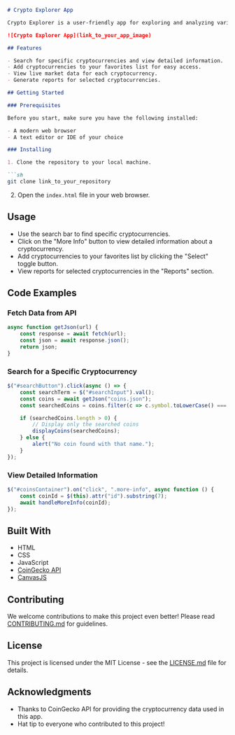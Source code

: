 ```markdown
# Crypto Explorer App

Crypto Explorer is a user-friendly app for exploring and analyzing various cryptocurrencies. With Crypto Explorer, you can search for specific coins, view detailed information, and keep track of your favorite cryptocurrencies all in one place.

![Crypto Explorer App](link_to_your_app_image)

## Features

- Search for specific cryptocurrencies and view detailed information.
- Add cryptocurrencies to your favorites list for easy access.
- View live market data for each cryptocurrency.
- Generate reports for selected cryptocurrencies.

## Getting Started

### Prerequisites

Before you start, make sure you have the following installed:

- A modern web browser
- A text editor or IDE of your choice

### Installing

1. Clone the repository to your local machine.

```sh
git clone link_to_your_repository
```

2. Open the `index.html` file in your web browser.

## Usage

- Use the search bar to find specific cryptocurrencies.
- Click on the "More Info" button to view detailed information about a cryptocurrency.
- Add cryptocurrencies to your favorites list by clicking the "Select" toggle button.
- View reports for selected cryptocurrencies in the "Reports" section.

## Code Examples

### Fetch Data from API

```javascript
async function getJson(url) {
    const response = await fetch(url);
    const json = await response.json();
    return json;
}
```

### Search for a Specific Cryptocurrency

```javascript
$("#searchButton").click(async () => {
    const searchTerm = $("#searchInput").val();
    const coins = await getJson("coins.json");
    const searchedCoins = coins.filter(c => c.symbol.toLowerCase() === searchTerm.toLowerCase() || c.name.toLowerCase() === searchTerm.toLowerCase());

    if (searchedCoins.length > 0) {
        // Display only the searched coins
        displayCoins(searchedCoins);
    } else {
        alert("No coin found with that name.");
    }
});
```

### View Detailed Information

```javascript
$("#coinsContainer").on("click", ".more-info", async function () {
    const coinId = $(this).attr("id").substring(7);
    await handleMoreInfo(coinId);
});
```

## Built With

- HTML
- CSS
- JavaScript
- [CoinGecko API](https://www.coingecko.com/en/api)
- [CanvasJS](https://canvasjs.com/)

## Contributing

We welcome contributions to make this project even better! Please read [CONTRIBUTING.md](link_to_contributing_file) for guidelines.

## License

This project is licensed under the MIT License - see the [LICENSE.md](LICENSE.md) file for details.

## Acknowledgments

- Thanks to CoinGecko API for providing the cryptocurrency data used in this app.
- Hat tip to everyone who contributed to this project!
```
